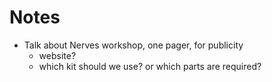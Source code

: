 # Notes
* Talk about Nerves workshop, one pager, for publicity
  - website?
  - which kit should we use? or which parts are required?
